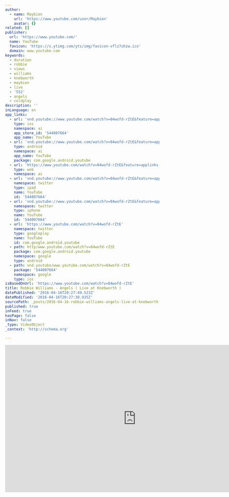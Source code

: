 ```yaml
---
author:
  - name: Maybien
    url: 'https://www.youtube.com/user/Maybien'
    avatar: {}
related: []
publisher:
  url: 'https://www.youtube.com/'
  name: YouTube
  favicon: 'https://s.ytimg.com/yts/img/favicon-vflz7uhzw.ico'
  domain: www.youtube.com
keywords:
  - duration
  - robbie
  - views
  - williams
  - knebworth
  - maybien
  - live
  - '552'
  - angels
  - coldplay
description: ''
inLanguage: en
app_links:
  - url: 'vnd.youtube://www.youtube.com/watch?v=04wofd-rZtE&feature=applinks'
    type: ios
    namespace: ai
    app_store_id: '544007664'
    app_name: YouTube
  - url: 'vnd.youtube://www.youtube.com/watch?v=04wofd-rZtE&feature=applinks'
    type: android
    namespace: ai
    app_name: YouTube
    package: com.google.android.youtube
  - url: 'https://www.youtube.com/watch?v=04wofd-rZtE&feature=applinks'
    type: web
    namespace: ai
  - url: 'vnd.youtube://www.youtube.com/watch?v=04wofd-rZtE&feature=applinks'
    namespace: twitter
    type: ipad
    name: YouTube
    id: '544007664'
  - url: 'vnd.youtube://www.youtube.com/watch?v=04wofd-rZtE&feature=applinks'
    namespace: twitter
    type: iphone
    name: YouTube
    id: '544007664'
  - url: 'https://www.youtube.com/watch?v=04wofd-rZtE'
    namespace: twitter
    type: googleplay
    name: YouTube
    id: com.google.android.youtube
  - path: http/www.youtube.com/watch?v=04wofd-rZtE
    package: com.google.android.youtube
    namespace: google
    type: android
  - path: vnd.youtube/www.youtube.com/watch?v=04wofd-rZtE
    package: '544007664'
    namespace: google
    type: ios
isBasedOnUrl: 'https://www.youtube.com/watch?v=04wofd-rZtE'
title: Robbie Williams - Angels ( Live at Knebworth )
datePublished: '2016-04-16T20:27:49.523Z'
dateModified: '2016-04-16T20:27:30.935Z'
sourcePath: _posts/2016-04-16-robbie-williams-angels-live-at-knebworth.md
published: true
inFeed: true
hasPage: false
inNav: false
_type: VideoObject
_context: 'http://schema.org'

---
```

<iframe src="https://cdn.embedly.com/widgets/media.html?src=https%3A%2F%2Fwww.youtube.com%2Fembed%2F04wofd-rZtE%3Ffeature%3Doembed&amp;url=https%3A%2F%2Fwww.youtube.com%2Fwatch%3Fv%3D04wofd-rZtE&amp;image=https%3A%2F%2Fi.ytimg.com%2Fvi%2F04wofd-rZtE%2Fhqdefault.jpg&amp;key=b7d04c9b404c499eba89ee7072e1c4f7&amp;type=text%2Fhtml&amp;schema=youtube" width="854" height="480" scrolling="no" frameborder="0" allowfullscreen="allowfullscreen" style=""></iframe>